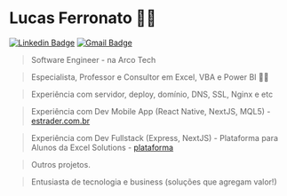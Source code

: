 # Lucas Ferronato :man_technologist:
[![Linkedin Badge](https://img.shields.io/badge/-LinkedIn-blue?style=for-the-badge&logo=Linkedin&logoColor=white&link=https://www.linkedin.com/in/lucasferronato/)](https://www.linkedin.com/in/lucasferronato/)
[![Gmail Badge](https://img.shields.io/badge/-Gmail-c14438?style=for-the-badge&logo=Gmail&logoColor=white&link=mailto:lucas.fe.pelle@gmail.com)](mailto:lucas.fe.pelle@gmail.com)

> Software Engineer - na Arco Tech

> Especialista, Professor e Consultor em Excel, VBA e Power BI 💚💛

> Experiência com servidor, deploy, domínio, DNS, SSL, Nginx e etc

> Experiência com Dev Mobile App (React Native, NextJS, MQL5) - [estrader.com.br](https://estrader.com.br)

> Experiência com Dev Fullstack (Express, NextJS) - Plataforma para Alunos da Excel Solutions - [plataforma](https://essap.excelsolutions.com.br)

> Outros projetos.

> Entusiasta de tecnologia e business (soluções que agregam valor!)

<!--
**LFerronato/lferronato** is a ✨ _special_ ✨ repository because its `README.md` (this file) appears on your GitHub profile.

Here are some ideas to get you started:

- 🔭 I’m currently working on ...
- 🌱 I’m currently learning ...
- 👯 I’m looking to collaborate on ...
- 🤔 I’m looking for help with ...
- 💬 Ask me about ...
- 📫 How to reach me: ...
- 😄 Pronouns: ...
- ⚡ Fun fact: ...
-->
